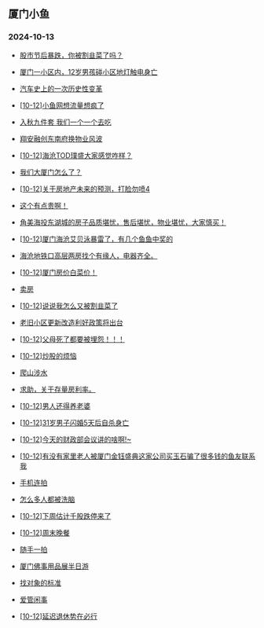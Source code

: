 ## 厦门小鱼 
### 2024-10-13

+ [股市节后暴跌，你被割韭菜了吗？](http://bbs.xmfish.com/read-htm-tid-18250291.html)

+ [厦门一小区内，12岁男孩碰小区地灯触电身亡](http://bbs.xmfish.com/read-htm-tid-18250330.html)

+ [汽车史上的一次历史性变革](http://bbs.xmfish.com/read-htm-tid-18250290.html)

+ [[10-12]小鱼网想流量想疯了](http://bbs.xmfish.com/read-htm-tid-18250408.html)

+ [入秋九件套 我们一个一个去吃](http://bbs.xmfish.com/read-htm-tid-18250364.html)

+ [翔安融创东南府换物业风波](http://bbs.xmfish.com/read-htm-tid-18250332.html)

+ [[10-12]海沧TOD璞盛大家感觉咋样？](http://bbs.xmfish.com/read-htm-tid-18250390.html)

+ [我们大厦门怎么了？](http://bbs.xmfish.com/read-htm-tid-18250297.html)

+ [[10-12]关于房地产未来的预测，打脸勿喷4](http://bbs.xmfish.com/read-htm-tid-18250379.html)

+ [这个有点贵啊！](http://bbs.xmfish.com/read-htm-tid-18250412.html)

+ [角美海投东湖城的房子品质堪忧，售后堪忧，物业堪忧，大家慎买！](http://bbs.xmfish.com/read-htm-tid-18250317.html)

+ [[10-12]厦门海沧艾贝泳暴雷了，有几个鱼鱼中奖的](http://bbs.xmfish.com/read-htm-tid-18250370.html)

+ [海沧地铁口高层两房找个有缘人，电器齐全。](http://bbs.xmfish.com/read-htm-tid-18250396.html)

+ [[10-12]厦门房价白菜价！](http://bbs.xmfish.com/read-htm-tid-18250460.html)

+ [卖房](http://bbs.xmfish.com/read-htm-tid-18250399.html)

+ [[10-12]说说我怎么又被割韭菜了](http://bbs.xmfish.com/read-htm-tid-18250465.html)

+ [老旧小区更新改造利好政策将出台](http://bbs.xmfish.com/read-htm-tid-18250393.html)

+ [[10-12]父母死了都要被埋怨！！！](http://bbs.xmfish.com/read-htm-tid-18250415.html)

+ [[10-12]炒股的烦恼](http://bbs.xmfish.com/read-htm-tid-18250455.html)

+ [爬山涉水](http://bbs.xmfish.com/read-htm-tid-18250447.html)

+ [求助，关于存量房利率。](http://bbs.xmfish.com/read-htm-tid-18250401.html)

+ [[10-12]男人还得养老婆](http://bbs.xmfish.com/read-htm-tid-18250438.html)

+ [[10-12]31岁男子闪婚5天后自杀身亡](http://bbs.xmfish.com/read-htm-tid-18250473.html)

+ [[10-12]今天的财政部会议讲的啥啊!~](http://bbs.xmfish.com/read-htm-tid-18250417.html)

+ [[10-12]有没有家里老人被厦门金钰盛典这家公司买玉石骗了很多钱的鱼友联系我](http://bbs.xmfish.com/read-htm-tid-18250463.html)

+ [手机连拍](http://bbs.xmfish.com/read-htm-tid-18250476.html)

+ [怎么多人都被洗脑](http://bbs.xmfish.com/read-htm-tid-18250511.html)

+ [[10-12]下周估计千股跌停来了](http://bbs.xmfish.com/read-htm-tid-18250469.html)

+ [[10-12]周末晚餐](http://bbs.xmfish.com/read-htm-tid-18250482.html)

+ [随手一拍](http://bbs.xmfish.com/read-htm-tid-18250508.html)

+ [厦门佛事用品展半日游](http://bbs.xmfish.com/read-htm-tid-18250501.html)

+ [找对象的标准](http://bbs.xmfish.com/read-htm-tid-18250497.html)

+ [爱管闲事](http://bbs.xmfish.com/read-htm-tid-18250525.html)

+ [[10-12]延迟退休势在必行](http://bbs.xmfish.com/read-htm-tid-18250519.html)

